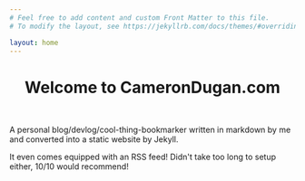 ```yaml
---
# Feel free to add content and custom Front Matter to this file.
# To modify the layout, see https://jekyllrb.com/docs/themes/#overriding-theme-defaults

layout: home
---
```


# <center> Welcome to CameronDugan.com</center>

<br>

A personal blog/devlog/cool-thing-bookmarker written in markdown by me and converted into a static website by Jekyll.

It even comes equipped with an RSS feed! Didn't take too long to setup either, 10/10 would recommend!

<br>
